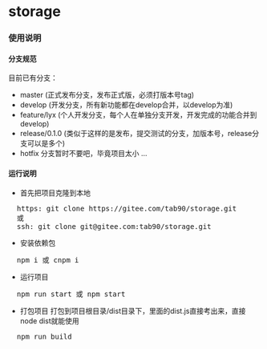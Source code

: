 # storage
### 使用说明
#### 分支规范
目前已有分支：
+ master (正式发布分支，发布正式版，必须打版本号tag)
+ develop (开发分支，所有新功能都在develop合并，以develop为准)
+ feature/lyx (个人开发分支，每个人在单独分支开发，开发完成的功能合并到develop)
+ release/0.1.0 (类似于这样的是发布，提交测试的分支，加版本号，release分支可以是多个)
+ hotfix 分支暂时不要吧，毕竟项目太小
...
#### 运行说明

+ 首先把项目克隆到本地
<pre>
  https: git clone https://gitee.com/tab90/storage.git
  或
  ssh: git clone git@gitee.com:tab90/storage.git
</pre>
+ 安装依赖包
<pre>
  npm i 或 cnpm i
</pre>

+ 运行项目
<pre>
  npm run start 或 npm start
</pre>

+ 打包项目
打包到项目根目录/dist目录下，里面的dist.js直接考出来，直接node dist就能使用
<pre>
  npm run build
</pre>

